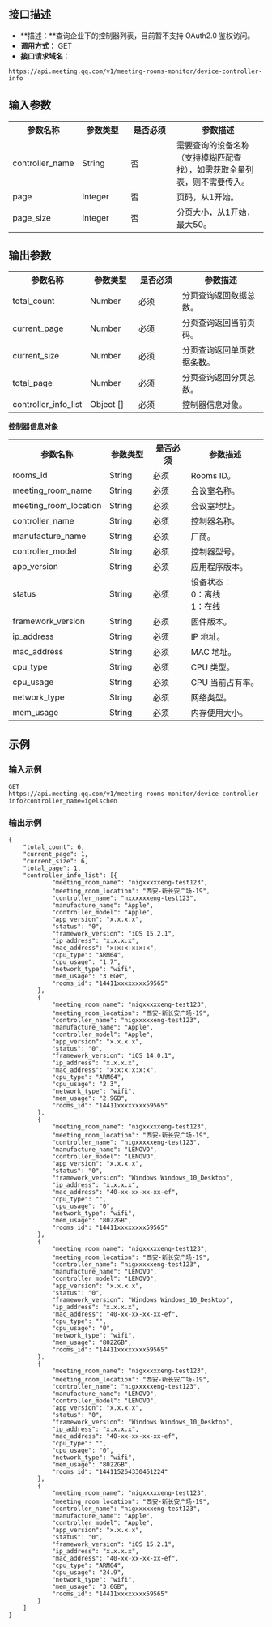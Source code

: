 ## 接口描述
- **描述：**查询企业下的控制器列表，目前暂不支持 OAuth2.0 鉴权访问。
- **调用方式：** GET
- **接口请求域名：** 
```josn
https://api.meeting.qq.com/v1/meeting-rooms-monitor/device-controller-info
```

## 输入参数
<table>
   <tr>
      <th width="20%" >参数名称</td>
      <th width="20%" >参数类型</td>
      <th width="20%" >是否必须</td>
      <th width="40%" >参数描述</td>
   </tr>
   <tr>
      <td>controller_name</td>
      <td>String</td>
      <td>否  </td>
      <td>需要查询的设备名称（支持模糊匹配查找），如需获取全量列表，则不需要传入。</td>
   </tr>
   <tr>
      <td>page</td>
      <td>Integer</td>
      <td>否  </td>
      <td>页码，从1开始。    </td>
   </tr>
   <tr>
      <td>page_size</td>
      <td>Integer</td>
      <td>否  </td>
      <td>分页大小，从1开始，最大50。  </td>
   </tr>
</table>

## 输出参数
<table>
   <tr>
      <th width="20%" >参数名称</td>
      <th width="20%" >参数类型</td>
      <th width="20%" >是否必须</td>
      <th width="40%" >参数描述</td>
   </tr>
   <tr>
      <td>total_count</td>
      <td>Number</td>
      <td>必须</td>
      <td>分页查询返回数据总数。</td>
   </tr>
   <tr>
      <td>current_page</td>
      <td>Number</td>
      <td>必须</td>
      <td>分页查询返回当前页码。</td>
   </tr>
   <tr>
      <td>current_size</td>
      <td>Number</td>
      <td>必须</td>
      <td>分页查询返回单页数据条数。</td>
   </tr>
   <tr>
      <td>total_page</td>
      <td>Number</td>
      <td>必须</td>
      <td>分页查询返回分页总数。</td>
   </tr>
   <tr>
      <td>controller_info_list</td>
      <td>Object []</td>
      <td>必须</td>
      <td>控制器信息对象。	</td>
   </tr>
</table>


**控制器信息对象**
<table>
   <tr>
      <th width="20%" >参数名称</td>
      <th width="20%" >参数类型</td>
      <th width="20%" >是否必须</td>
      <th width="40%" >参数描述</td>
   </tr>
   <tr>
      <td>rooms_id</td>
      <td>String</td>
      <td>必须</td>
      <td>Rooms ID。</td>
   </tr>
   <tr>
      <td>meeting_room_name</td>
      <td>String</td>
      <td>必须</td>
      <td>会议室名称。</td>
   </tr>
   <tr>
      <td>meeting_room_location</td>
      <td>String</td>
      <td>必须</td>
      <td>会议室地址。</td>
   </tr>
   <tr>
      <td>controller_name</td>
      <td>String</td>
      <td>必须</td>
      <td>控制器名称。</td>
   </tr>
   <tr>
      <td>manufacture_name</td>
      <td>String</td>
      <td>必须</td>
      <td>厂商。</td>
   </tr>
   <tr>
      <td>controller_model</td>
      <td>String</td>
      <td>必须</td>
      <td>控制器型号。</td>
   </tr>
   <tr>
      <td>app_version</td>
      <td>String</td>
      <td>必须</td>
      <td>应用程序版本。</td>
   </tr>
   <tr>
      <td>status</td>
      <td>String</td>
      <td>必须</td>
      <td>设备状态：<br>0：离线 <br>1：在线</td>
   </tr>
   <tr>
      <td>framework_version</td>
      <td>String</td>
      <td>必须</td>
      <td>固件版本。</td>
   </tr>
   <tr>
      <td>ip_address</td>
      <td>String</td>
      <td>必须</td>
      <td>IP 地址。</td>
   </tr>
   <tr>
      <td>mac_address</td>
      <td>String</td>
      <td>必须</td>
      <td>	MAC 地址。</td>
   </tr>
   <tr>
      <td>cpu_type</td>
      <td>String</td>
      <td>必须</td>
      <td>CPU 类型。</td>
   </tr>
   <tr>
      <td>cpu_usage</td>
      <td>String</td>
      <td>必须</td>
      <td>CPU 当前占有率。</td>
   </tr>
   <tr>
      <td>network_type</td>
      <td>String</td>
      <td>必须</td>
      <td>网络类型。</td>
   </tr>
   <tr>
      <td>mem_usage</td>
      <td>String</td>
      <td>必须</td>
      <td>内存使用大小。</td>
   </tr>
</table>


## 示例
### 输入示例
```josn
GET
https://api.meeting.qq.com/v1/meeting-rooms-monitor/device-controller-info?controller_name=igelschen
```

### 输出示例
```josn
{
	"total_count": 6,
	"current_page": 1,
	"current_size": 6,
	"total_page": 1,
	"controller_info_list": [{
			"meeting_room_name": "nigxxxxxeng-test123",
			"meeting_room_location": "西安-新长安广场-19",
			"controller_name": "nxxxxxxeng-test123",
			"manufacture_name": "Apple",
			"controller_model": "Apple",
			"app_version": "x.x.x.x",
			"status": "0",
			"framework_version": "iOS 15.2.1",
			"ip_address": "x.x.x.x",
			"mac_address": "x:x:x:x:x:x",
			"cpu_type": "ARM64",
			"cpu_usage": "1.7",
			"network_type": "wifi",
			"mem_usage": "3.6GB",
			"rooms_id": "14411xxxxxxxx59565"
		},
		{
			"meeting_room_name": "nigxxxxxeng-test123",
			"meeting_room_location": "西安-新长安广场-19",
			"controller_name": "nigxxxxxeng-test123",
			"manufacture_name": "Apple",
			"controller_model": "Apple",
			"app_version": "x.x.x.x",
			"status": "0",
			"framework_version": "iOS 14.0.1",
			"ip_address": "x.x.x.x",
			"mac_address": "x:x:x:x:x:x",
			"cpu_type": "ARM64",
			"cpu_usage": "2.3",
			"network_type": "wifi",
			"mem_usage": "2.9GB",
			"rooms_id": "14411xxxxxxxx59565"
		},
		{
			"meeting_room_name": "nigxxxxxeng-test123",
			"meeting_room_location": "西安-新长安广场-19",
			"controller_name": "nigxxxxxeng-test123",
			"manufacture_name": "LENOVO",
			"controller_model": "LENOVO",
			"app_version": "x.x.x.x",
			"status": "0",
			"framework_version": "Windows Windows_10_Desktop",
			"ip_address": "x.x.x.x",
			"mac_address": "40-xx-xx-xx-xx-ef",
			"cpu_type": "",
			"cpu_usage": "0",
			"network_type": "wifi",
			"mem_usage": "8022GB",
			"rooms_id": "14411xxxxxxxx59565"
		},
		{
			"meeting_room_name": "nigxxxxxeng-test123",
			"meeting_room_location": "西安-新长安广场-19",
			"controller_name": "nigxxxxxeng-test123",
			"manufacture_name": "LENOVO",
			"controller_model": "LENOVO",
			"app_version": "x.x.x.x",
			"status": "0",
			"framework_version": "Windows Windows_10_Desktop",
			"ip_address": "x.x.x.x",
			"mac_address": "40-xx-xx-xx-xx-ef",
			"cpu_type": "",
			"cpu_usage": "0",
			"network_type": "wifi",
			"mem_usage": "8022GB",
			"rooms_id": "14411xxxxxxxx59565"
		},
		{
			"meeting_room_name": "nigxxxxxeng-test123",
			"meeting_room_location": "西安-新长安广场-19",
			"controller_name": "nigxxxxxeng-test123",
			"manufacture_name": "LENOVO",
			"controller_model": "LENOVO",
			"app_version": "x.x.x.x",
			"status": "0",
			"framework_version": "Windows Windows_10_Desktop",
			"ip_address": "x.x.x.x",
			"mac_address": "40-xx-xx-xx-xx-ef",
			"cpu_type": "",
			"cpu_usage": "0",
			"network_type": "wifi",
			"mem_usage": "8022GB",
			"rooms_id": "144115264330461224"
		},
		{
			"meeting_room_name": "nigxxxxxeng-test123",
			"meeting_room_location": "西安-新长安广场-19",
			"controller_name": "nigxxxxxeng-test123",
			"manufacture_name": "Apple",
			"controller_model": "Apple",
			"app_version": "x.x.x.x",
			"status": "0",
			"framework_version": "iOS 15.2.1",
			"ip_address": "x.x.x.x",
			"mac_address": "40-xx-xx-xx-xx-ef",
			"cpu_type": "ARM64",
			"cpu_usage": "24.9",
			"network_type": "wifi",
			"mem_usage": "3.6GB",
			"rooms_id": "14411xxxxxxxx59565"
		}
	]
}
```
